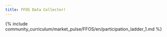 ```yaml
---
title: FFOS Data Collector! 
---
```


{% include community_curriculum/market_pulse/FFOS/en/participation_ladder_1.md %}

